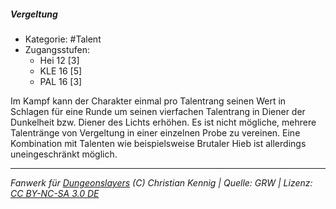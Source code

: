 <!---
Dies ist ein Fanwerk für DUNGEONSLAYERS (C) von Christian Kennig

Quellen:      [Dungeonslayers Grundregelwerk](https://dungeonslayers.net/download/Dungeonslayers4.pdf)
              [Talentbeschreibungen](https://www.f-space.de/ds4/tools-talentcards.html)
License:      [CC-BY-NC-SA 4.0](https://creativecommons.org/licenses/by-nc-sa/4.0/deed.de)
Richtlinien:  [Fanwerkrichtlinien](https://www.dungeonslayers.net/fanwerk-richtlinien/)
Autor:        Zauberlehrling
-->

##### Vergeltung

- Kategorie: #Talent
- Zugangsstufen:
  - Hei 12 [3]
  - KLE 16 [5]
  - PAL 16 [3]

Im Kampf kann der Charakter einmal pro Talentrang seinen Wert in Schlagen für eine Runde um seinen vierfachen Talentrang in Diener der Dunkelheit bzw. Diener des Lichts erhöhen. Es ist nicht mögliche, mehrere Talentränge von Vergeltung in einer einzelnen Probe zu vereinen. Eine Kombination mit Talenten wie beispielsweise Brutaler Hieb ist allerdings uneingeschränkt möglich.

---

_Fanwerk für [Dungeonslayers](https://www.dungeonslayers.net/) (C) Christian Kennig | Quelle: GRW | Lizenz: [CC BY-NC-SA 3.0 DE](https://creativecommons.org/licenses/by-nc-sa/3.0/de/)_
